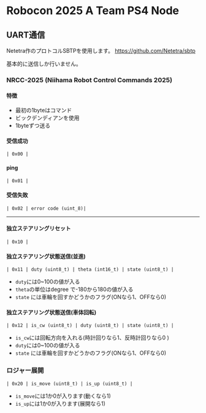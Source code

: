 # Robocon 2025 A Team PS4 Node

## UART通信
Netetra作のプロトコルSBTPを使用します。
https://github.com/Netetra/sbtp

基本的に送信しか行いません。

### NRCC-2025 (Niihama Robot Control Commands 2025)
#### 特徴
- 最初の1byteはコマンド
- ビックデンディアンを使用
- 1byteずつ送る

#### 受信成功
```
| 0x00 |
```

#### ping
```
| 0x01 |
```

#### 受信失敗
```
| 0x02 | error code (uint_8)|
```

---

#### 独立ステアリングリセット
```
| 0x10 |
```

#### 独立ステアリング状態送信(並進)
```
| 0x11 | duty (uint8_t) | theta (int16_t) | state (uint8_t) |
```
- `duty`には0~100の値が入る
- `theta`の単位はdegree で-180から180の値が入る
- `state` には車輪を回すかどうかのフラグ(ONなら1、OFFなら0)

#### 独立ステアリング状態送信(車体回転)
```
| 0x12 | is_cw (uint8_t) | duty (uint8_t) | state (uint8_t) |
```
- `is_cw`には回転方向を入れる(時計回りなら1、反時計回りなら0 )
- `duty`には0~100の値が入る
- `state` には車輪を回すかどうかのフラグ(ONなら1、OFFなら0)

### ロジャー展開
```
| 0x20 | is_move (uint8_t) | is_up (uint8_t) | 
```
- `is_move`には1か0が入ります(動くなら1)
- `is_up`には1か0が入ります(展開なら1)

